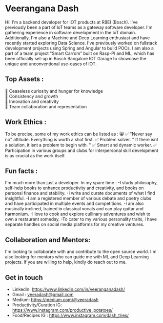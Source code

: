 
  # Veerangana Dash 
Hi! I'm a backend developer for IOT products at RBEI (Bosch). I've previously been a part of IoT teams as a gateway software developer. 
I'm gathering experience in software development in the IoT domain. Additionally, I'm also a Machine and Deep Learning enthusiast and have recently started exploring Data Science. I've previously worked on fullstack development projects using Spring and Angular to build POCs. I am also a part of a team project "Smart Carrom" built on Rasp-PI and ML, which has been officially set-up in Bosch Bangalore IOT Garage to showcase the unique and unconventional use-cases of IOT.

## Top Assets :
🍏 Ceaseless curiosity and hunger for knowledge<br>
💖 Consistency and growth<br>
🌟 Innovation and creativity<br>
🚀 Team collaboration and representation<br>

## Work Ethics :
To be precise, some of my work ethics can be listed as : 😸
✅ "Never say no" attitude. Everything is worth a shot first. 
✅ Problem solver. " If there isnt a solution, it isnt a problem to begin with. "
✅ Smart and dynamic worker.
✅ Participation in various groups and clubs for interpersonal skill development is as crucial as the work itself.

## Fun facts :
I'm much more than just a developer. In my spare time :
-I study philosophy, self-help books to enhance productivity and creativity, and books on personal finance and stability. 
-I write and curate documents of what I find insightful. 
-I am a registered member of various debate and poetry clubs and have participated in multiple events and competitions. 
-I am also musically inclined, trained in classical vocals and can play guitar and harmonium. 
-I love to cook and explore cullinary adventures and wish to own a restaurant someday.
-To cater to my various personality traits, I have separate handles on social media platforms for my creative ventures. 

## Collaboration and Mentors:
I'm looking to collaborate with and contribute to the open source world. I'm also looking for mentors who can guide me with ML and Deep Learning projects.
If you are willing to help, kindly do reach out to me. 

## Get in touch
- LinkedIn: https://www.linkedin.com/in/veeranganadash/
- Gmail : veeradash@gmail.com
- Medium: https://medium.com/@veeradash
- Productivity/Curation IG: https://www.instagram.com/productive_potatoes/
- Food/Recipes IG : https://www.instagram.com/dash_tries/
